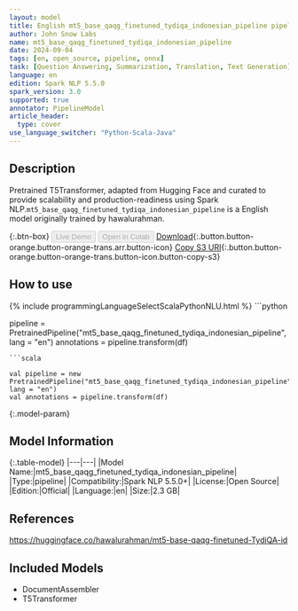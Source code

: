 ```yaml
---
layout: model
title: English mt5_base_qaqg_finetuned_tydiqa_indonesian_pipeline pipeline T5Transformer from hawalurahman
author: John Snow Labs
name: mt5_base_qaqg_finetuned_tydiqa_indonesian_pipeline
date: 2024-09-04
tags: [en, open_source, pipeline, onnx]
task: [Question Answering, Summarization, Translation, Text Generation]
language: en
edition: Spark NLP 5.5.0
spark_version: 3.0
supported: true
annotator: PipelineModel
article_header:
  type: cover
use_language_switcher: "Python-Scala-Java"
---
```


## Description

Pretrained T5Transformer, adapted from Hugging Face and curated to provide scalability and production-readiness using Spark NLP.`mt5_base_qaqg_finetuned_tydiqa_indonesian_pipeline` is a English model originally trained by hawalurahman.

{:.btn-box}
<button class="button button-orange" disabled>Live Demo</button>
<button class="button button-orange" disabled>Open in Colab</button>
[Download](https://s3.amazonaws.com/auxdata.johnsnowlabs.com/public/models/mt5_base_qaqg_finetuned_tydiqa_indonesian_pipeline_en_5.5.0_3.0_1725459735871.zip){:.button.button-orange.button-orange-trans.arr.button-icon}
[Copy S3 URI](s3://auxdata.johnsnowlabs.com/public/models/mt5_base_qaqg_finetuned_tydiqa_indonesian_pipeline_en_5.5.0_3.0_1725459735871.zip){:.button.button-orange.button-orange-trans.button-icon.button-copy-s3}

## How to use



<div class="tabs-box" markdown="1">
{% include programmingLanguageSelectScalaPythonNLU.html %}
```python

pipeline = PretrainedPipeline("mt5_base_qaqg_finetuned_tydiqa_indonesian_pipeline", lang = "en")
annotations =  pipeline.transform(df)   

```
```scala

val pipeline = new PretrainedPipeline("mt5_base_qaqg_finetuned_tydiqa_indonesian_pipeline", lang = "en")
val annotations = pipeline.transform(df)

```
</div>

{:.model-param}
## Model Information

{:.table-model}
|---|---|
|Model Name:|mt5_base_qaqg_finetuned_tydiqa_indonesian_pipeline|
|Type:|pipeline|
|Compatibility:|Spark NLP 5.5.0+|
|License:|Open Source|
|Edition:|Official|
|Language:|en|
|Size:|2.3 GB|

## References

https://huggingface.co/hawalurahman/mt5-base-qaqg-finetuned-TydiQA-id

## Included Models

- DocumentAssembler
- T5Transformer